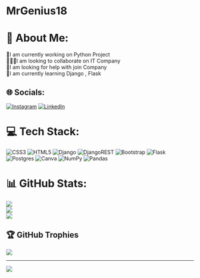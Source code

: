 # MrGenius18
 
# 💫 About Me:
🔭I am currently working on Python Project<br>🧑‍🤝‍🧑I am looking to collaborate on IT Company<br>🤝I am looking for help with join Company<br>🌱I am currently learning Django , Flask<br>


## 🌐 Socials:
[![Instagram](https://img.shields.io/badge/Instagram-%23E4405F.svg?logo=Instagram&logoColor=white)](https://instagram.com/https://www.instagram.com/mr._genius_18/) [![LinkedIn](https://img.shields.io/badge/LinkedIn-%230077B5.svg?logo=linkedin&logoColor=white)](https://linkedin.com/in/https://www.linkedin.com/in/bhautik-gondaliya-9b497026a/) 

# 💻 Tech Stack:
![CSS3](https://img.shields.io/badge/css3-%231572B6.svg?style=for-the-badge&logo=css3&logoColor=white) ![HTML5](https://img.shields.io/badge/html5-%23E34F26.svg?style=for-the-badge&logo=html5&logoColor=white) ![Django](https://img.shields.io/badge/django-%23092E20.svg?style=for-the-badge&logo=django&logoColor=white) ![DjangoREST](https://img.shields.io/badge/DJANGO-REST-ff1709?style=for-the-badge&logo=django&logoColor=white&color=ff1709&labelColor=gray) ![Bootstrap](https://img.shields.io/badge/bootstrap-%23563D7C.svg?style=for-the-badge&logo=bootstrap&logoColor=white) ![Flask](https://img.shields.io/badge/flask-%23000.svg?style=for-the-badge&logo=flask&logoColor=white) ![Postgres](https://img.shields.io/badge/postgres-%23316192.svg?style=for-the-badge&logo=postgresql&logoColor=white) ![Canva](https://img.shields.io/badge/Canva-%2300C4CC.svg?style=for-the-badge&logo=Canva&logoColor=white) ![NumPy](https://img.shields.io/badge/numpy-%23013243.svg?style=for-the-badge&logo=numpy&logoColor=white) ![Pandas](https://img.shields.io/badge/pandas-%23150458.svg?style=for-the-badge&logo=pandas&logoColor=white)
# 📊 GitHub Stats:
![](https://github-readme-stats.vercel.app/api?username=MrGenius18&theme=dark&hide_border=false&include_all_commits=false&count_private=false)<br/>
![](https://github-readme-streak-stats.herokuapp.com/?user=MrGenius18&theme=dark&hide_border=false)<br/>
![](https://github-readme-stats.vercel.app/api/top-langs/?username=MrGenius18&theme=dark&hide_border=false&include_all_commits=false&count_private=false&layout=compact)

## 🏆 GitHub Trophies
![](https://github-profile-trophy.vercel.app/?username=MrGenius18&theme=radical&no-frame=false&no-bg=false&margin-w=4)

---
[![](https://visitcount.itsvg.in/api?id=MrGenius18&icon=0&color=0)](https://visitcount.itsvg.in)

<!-- Proudly created with GPRM ( https://gprm.itsvg.in ) -->
